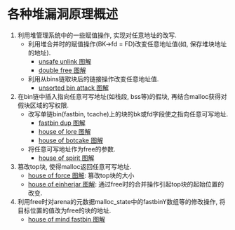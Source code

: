 # 各种堆漏洞原理概述
1. 利用堆管理系统中的一些赋值操作, 实现对任意地址的改写.
    * 利用堆合并时的赋值操作(BK->fd = FD)改变任意地址值(如, 保存堆块地址的地址).
        * [unsafe unlink 图解](./unsafe_unlink/笔记.md)
        * [double free 图解](./double_free/笔记.md)
    * 利用从bins链取块后的链接操作改变任意地址值.
        * [unsorted bin attack 图解](./double_free/笔记.md)
2. 在bin链中插入指向任意可写地址(如栈段, bss等)的假块, 再结合malloc获得对假块区域的写权限.
    * 改写单链bin(fastbin, tcache)上的块的bk或fd字段使之指向任意可写地址.
        * [fastbin dup 图解](./fastbin_dup/笔记.md)
        * [house of lore 图解](./house/笔记.md#house-of-spirit)
        * [house of botcake 图解](./house/笔记.md#house-of-botcake)
    * 将任意可写地址作为free的参数.
        * [house of spirit 图解](./house/笔记.md#house-of-force)
3. 篡改top块, 使得malloc返回任意可写地址.
    * [house of force 图解](./house/笔记.md#house-of-einherjar): 篡改top块的大小
    * [house of einherjar 图解](./house/笔记.md#house-of-botcake): 通过free时的合并操作引起top块的起始位置的改变.
4. 利用free时对arena的元数据malloc_state中的fastbinY数组等的修改操作, 将目标位置的值改为free的块的地址.
    * [house of mind fastbin 图解](./house/笔记.md#house-of-mind-fastbin)

